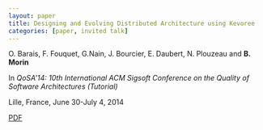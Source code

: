 ```yaml
---
layout: paper
title: Designing and Evolving Distributed Architecture using Kevoree
categories: [paper, invited talk]
---
```

O. Barais, F. Fouquet, G.Nain, J. Bourcier, E. Daubert, N. Plouzeau and **B. Morin** 

In _QoSA'14: 10th International ACM Sigsoft Conference on the Quality of Software Architectures (Tutorial)_

Lille, France, June 30-July 4, 2014

[PDF](https://docs.google.com/file/d/0B8COpPaPIDHYNUZoRTczb25mQkE/edit)
